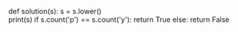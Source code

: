 def solution(s):
    s = s.lower()  
    print(s)
    if s.count('p') == s.count('y'):
        return True
    else:
        return False